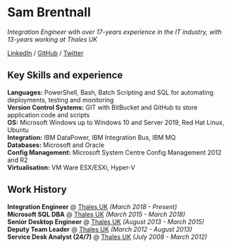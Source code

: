 # Sam Brentnall

_Integration Engineer with over 17-years experience in the IT industry, with 13-years working at Thales UK_ <br>

[LinkedIn](https://www.linkedin.com/in/sam-brentnall-749379aa/) / [GitHub](https://github.com/sambrentnall/) / [Twitter](https://twitter.com/sambrentnall/)

## Key Skills and experience
**Languages:** PowerShell, Bash, Batch Scripting and SQL for automating deployments, testing and monitoring <br>
**Version Control Systems:** GIT with BitBucket and GitHub to store application code and scripts <br> 
**OS:** Microsoft Windows up to Windows 10 and Server 2019, Red Hat Linux, Ubuntu <br>
**Integration:** IBM DataPower, IBM Integration Bus, IBM MQ  <br>
**Databases:** Microsoft and Oracle <br>
**Config Management:** Microsoft System Centre Config Management 2012 and R2 <br>
**Virtualisation:** VM Ware ESX/ESXi, Hyper-V <br>

## Work History
**Integration Engineer** @ [Thales UK](https://www.thalesgroup.com/en) _(March 2018 - Present)_ <br>
**Microsoft SQL DBA** @ [Thales UK](https://www.thalesgroup.com/en) _(March 2015 - March 2018)_ <br>
**Senior Desktop Engineer** @ [Thales UK](https://www.thalesgroup.com/en) _(August 2013 - March 2015)_ <br>
**Deputy Team Leader** @ [Thales UK](https://www.thalesgroup.com/en) _(March 2012 - August 2013)_ <br>
**Service Desk Analyst (24/7)** @ [Thales UK](https://www.thalesgroup.com/en) _(July 2008 - March 2012)_ <br>